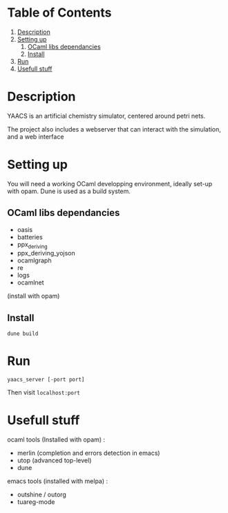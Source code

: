 
# Table of Contents

1.  [Description](#org4a509e6)
2.  [Setting up](#org7fc668f)
    1.  [OCaml libs dependancies](#orga9e77e6)
    2.  [Install](#org195421f)
3.  [Run](#org26734a9)
4.  [Usefull stuff](#org17caa74)


<a id="org4a509e6"></a>

# Description

YAACS is an artificial chemistry simulator, centered around petri nets.

The project also includes a webserver that can interact 
with the simulation, and a web interface


<a id="org7fc668f"></a>

# Setting up

You will need a working OCaml developping environment, 
ideally set-up with opam. Dune is used as a build system.


<a id="orga9e77e6"></a>

## OCaml libs dependancies

-   oasis
-   batteries
-   ppx<sub>deriving</sub>
-   ppx_deriving_yojson
-   ocamlgraph
-   re
-   logs
-   ocamlnet

(install with opam)


<a id="org195421f"></a>

## Install

    dune build


<a id="org26734a9"></a>

# Run

`yaacs_server [-port port]`

Then visit `localhost:port`


<a id="org17caa74"></a>

# Usefull stuff

ocaml tools (Installed with opam) :

-   merlin (completion and errors detection in emacs)
-   utop (advanced top-level)
-   dune

emacs tools (installed with melpa) : 

-   outshine / outorg
-   tuareg-mode

